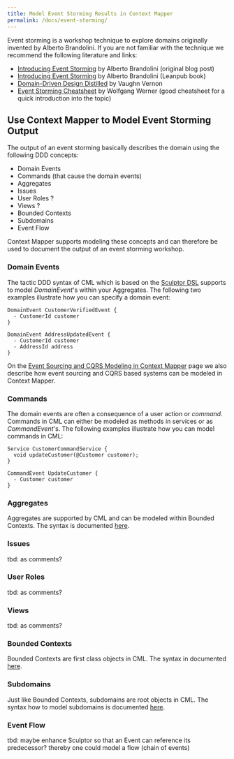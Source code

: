 ```yaml
---
title: Model Event Storming Results in Context Mapper
permalink: /docs/event-storming/
---
```


Event storming is a workshop technique to explore domains originally invented by Alberto Brandolini. If you are not familiar with the technique we recommend the following literature and links:

 * [Introducing Event Storming](https://ziobrando.blogspot.com/2013/11/introducing-event-storming.html) by Alberto Brandolini (original blog post)
 * [Introducing Event Storming](https://leanpub.com/introducing_eventstorming) by Alberto Brandolini (Leanpub book)
 * [Domain-Driven Design Distilled](https://www.amazon.com/Domain-Driven-Design-Distilled-Vaughn-Vernon/dp/0134434420) by Vaughn Vernon
 * [Event Storming Cheatsheet](https://github.com/wwerner/event-storming-cheatsheet) by Wolfgang Werner (good cheatsheet for a quick introduction into the topic)
 
## Use Context Mapper to Model Event Storming Output
The output of an event storming basically describes the domain using the following DDD concepts:

 * Domain Events
 * Commands (that cause the domain events)
 * Aggregates
 * Issues
 * User Roles ?
 * Views ?
 * Bounded Contexts
 * Subdomains
 * Event Flow

Context Mapper supports modeling these concepts and can therefore be used to document the output of an event storming workshop.

### Domain Events
The tactic DDD syntax of CML which is based on the [Sculptor DSL](http://sculptorgenerator.org/) supports to model _DomainEvent_'s within your Aggregates.
The following two examples illustrate how you can specify a domain event:

```text
DomainEvent CustomerVerifiedEvent {
  - CustomerId customer
}

DomainEvent AddressUpdatedEvent {
  - CustomerId customer  
  - AddressId address
}
```

On the [Event Sourcing and CQRS Modeling in Context Mapper](/docs/event-sourcing-and-cqrs-modeling/) page we also describe how event sourcing and CQRS based systems can be 
modeled in Context Mapper.

### Commands
The domain events are often a consequence of a user action or _command_. Commands in CML can either be modeled as methods in services or as _CommandEvent_'s. The following examples
illustrate how you can model commands in CML:

```text
Service CustomerCommandService {
  void updateCustomer(@Customer customer);
}

CommandEvent UpdateCustomer {
  - Customer customer
}
```

### Aggregates
Aggregates are supported by CML and can be modeled within Bounded Contexts. The syntax is documented [here](/docs/aggregate/).

### Issues
tbd: as comments?

### User Roles
tbd: as comments?

### Views
tbd: as comments?

### Bounded Contexts
Bounded Contexts are first class objects in CML. The syntax in documented [here](/docs/bounded-context/).

### Subdomains
Just like Bounded Contexts, subdomains are root objects in CML. The syntax how to model subdomains is documented [here](/docs/subdomain/).

### Event Flow
tbd: maybe enhance Sculptor so that an Event can reference its predecessor? thereby one could model a flow (chain of events)
